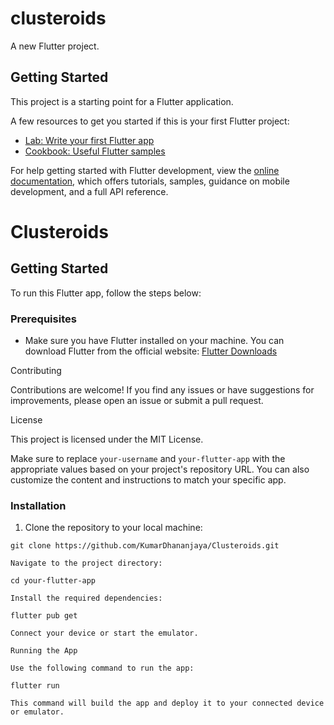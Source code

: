 # clusteroids

A new Flutter project.

## Getting Started

This project is a starting point for a Flutter application.

A few resources to get you started if this is your first Flutter project:

- [Lab: Write your first Flutter app](https://docs.flutter.dev/get-started/codelab)
- [Cookbook: Useful Flutter samples](https://docs.flutter.dev/cookbook)

For help getting started with Flutter development, view the
[online documentation](https://docs.flutter.dev/), which offers tutorials,
samples, guidance on mobile development, and a full API reference.

# Clusteroids

## Getting Started

To run this Flutter app, follow the steps below:

### Prerequisites

- Make sure you have Flutter installed on your machine. You can download Flutter from the official website: [Flutter Downloads](https://flutter.dev/docs/get-started/install)

Contributing

Contributions are welcome! If you find any issues or have suggestions for improvements, please open an issue or submit a pull request.

License

This project is licensed under the MIT License.

Make sure to replace `your-username` and `your-flutter-app` with the appropriate values based on your project's repository URL. You can also customize the content and instructions to match your specific app.
### Installation

1. Clone the repository to your local machine:

```shell
git clone https://github.com/KumarDhananjaya/Clusteroids.git

Navigate to the project directory:

cd your-flutter-app

Install the required dependencies: 

flutter pub get

Connect your device or start the emulator.

Running the App

Use the following command to run the app:

flutter run

This command will build the app and deploy it to your connected device or emulator.




